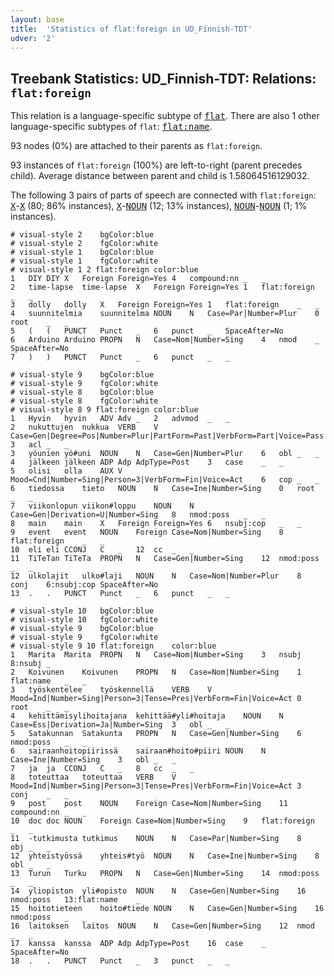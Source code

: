 ```yaml
---
layout: base
title:  'Statistics of flat:foreign in UD_Finnish-TDT'
udver: '2'
---
```


## Treebank Statistics: UD_Finnish-TDT: Relations: `flat:foreign`

This relation is a language-specific subtype of <tt><a href="fi_tdt-dep-flat.html">flat</a></tt>.
There are also 1 other language-specific subtypes of `flat`: <tt><a href="fi_tdt-dep-flat-name.html">flat:name</a></tt>.

93 nodes (0%) are attached to their parents as `flat:foreign`.

93 instances of `flat:foreign` (100%) are left-to-right (parent precedes child).
Average distance between parent and child is 1.58064516129032.

The following 3 pairs of parts of speech are connected with `flat:foreign`: <tt><a href="fi_tdt-pos-X.html">X</a></tt>-<tt><a href="fi_tdt-pos-X.html">X</a></tt> (80; 86% instances), <tt><a href="fi_tdt-pos-X.html">X</a></tt>-<tt><a href="fi_tdt-pos-NOUN.html">NOUN</a></tt> (12; 13% instances), <tt><a href="fi_tdt-pos-NOUN.html">NOUN</a></tt>-<tt><a href="fi_tdt-pos-NOUN.html">NOUN</a></tt> (1; 1% instances).


~~~ conllu
# visual-style 2	bgColor:blue
# visual-style 2	fgColor:white
# visual-style 1	bgColor:blue
# visual-style 1	fgColor:white
# visual-style 1 2 flat:foreign	color:blue
1	DIY	DIY	X	Foreign	Foreign=Yes	4	compound:nn	_	_
2	time-lapse	time-lapse	X	Foreign	Foreign=Yes	1	flat:foreign	_	_
3	dolly	dolly	X	Foreign	Foreign=Yes	1	flat:foreign	_	_
4	suunnitelmia	suunnitelma	NOUN	N	Case=Par|Number=Plur	0	root	_	_
5	(	(	PUNCT	Punct	_	6	punct	_	SpaceAfter=No
6	Arduino	Arduino	PROPN	N	Case=Nom|Number=Sing	4	nmod	_	SpaceAfter=No
7	)	)	PUNCT	Punct	_	6	punct	_	_

~~~


~~~ conllu
# visual-style 9	bgColor:blue
# visual-style 9	fgColor:white
# visual-style 8	bgColor:blue
# visual-style 8	fgColor:white
# visual-style 8 9 flat:foreign	color:blue
1	Hyvin	hyvin	ADV	Adv	_	2	advmod	_	_
2	nukuttujen	nukkua	VERB	V	Case=Gen|Degree=Pos|Number=Plur|PartForm=Past|VerbForm=Part|Voice=Pass	3	acl	_	_
3	yöunien	yö#uni	NOUN	N	Case=Gen|Number=Plur	6	obl	_	_
4	jälkeen	jälkeen	ADP	Adp	AdpType=Post	3	case	_	_
5	olisi	olla	AUX	V	Mood=Cnd|Number=Sing|Person=3|VerbForm=Fin|Voice=Act	6	cop	_	_
6	tiedossa	tieto	NOUN	N	Case=Ine|Number=Sing	0	root	_	_
7	viikonlopun	viikon#loppu	NOUN	N	Case=Gen|Derivation=U|Number=Sing	8	nmod:poss	_	_
8	main	main	X	Foreign	Foreign=Yes	6	nsubj:cop	_	_
9	event	event	NOUN	Foreign	Case=Nom|Number=Sing	8	flat:foreign	_	_
10	eli	eli	CCONJ	C	_	12	cc	_	_
11	TiTeTan	TiTeTa	PROPN	N	Case=Gen|Number=Sing	12	nmod:poss	_	_
12	ulkolajit	ulko#laji	NOUN	N	Case=Nom|Number=Plur	8	conj	6:nsubj:cop	SpaceAfter=No
13	.	.	PUNCT	Punct	_	6	punct	_	_

~~~


~~~ conllu
# visual-style 10	bgColor:blue
# visual-style 10	fgColor:white
# visual-style 9	bgColor:blue
# visual-style 9	fgColor:white
# visual-style 9 10 flat:foreign	color:blue
1	Marita	Marita	PROPN	N	Case=Nom|Number=Sing	3	nsubj	8:nsubj	_
2	Koivunen	Koivunen	PROPN	N	Case=Nom|Number=Sing	1	flat:name	_	_
3	työskentelee	työskennellä	VERB	V	Mood=Ind|Number=Sing|Person=3|Tense=Pres|VerbForm=Fin|Voice=Act	0	root	_	_
4	kehittämisylihoitajana	kehittää#yli#hoitaja	NOUN	N	Case=Ess|Derivation=Ja|Number=Sing	3	obl	_	_
5	Satakunnan	Satakunta	PROPN	N	Case=Gen|Number=Sing	6	nmod:poss	_	_
6	sairaanhoitopiirissä	sairaan#hoito#piiri	NOUN	N	Case=Ine|Number=Sing	3	obl	_	_
7	ja	ja	CCONJ	C	_	8	cc	_	_
8	toteuttaa	toteuttaa	VERB	V	Mood=Ind|Number=Sing|Person=3|Tense=Pres|VerbForm=Fin|Voice=Act	3	conj	_	_
9	post	post	NOUN	Foreign	Case=Nom|Number=Sing	11	compound:nn	_	_
10	doc	doc	NOUN	Foreign	Case=Nom|Number=Sing	9	flat:foreign	_	_
11	-tutkimusta	tutkimus	NOUN	N	Case=Par|Number=Sing	8	obj	_	_
12	yhteistyössä	yhteis#työ	NOUN	N	Case=Ine|Number=Sing	8	obl	_	_
13	Turun	Turku	PROPN	N	Case=Gen|Number=Sing	14	nmod:poss	_	_
14	yliopiston	yli#opisto	NOUN	N	Case=Gen|Number=Sing	16	nmod:poss	13:flat:name	_
15	hoitotieteen	hoito#tiede	NOUN	N	Case=Gen|Number=Sing	16	nmod:poss	_	_
16	laitoksen	laitos	NOUN	N	Case=Gen|Number=Sing	12	nmod	_	_
17	kanssa	kanssa	ADP	Adp	AdpType=Post	16	case	_	SpaceAfter=No
18	.	.	PUNCT	Punct	_	3	punct	_	_

~~~


